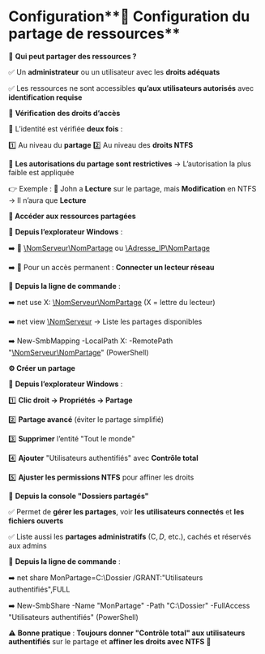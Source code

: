 # Configuration**🔗 Configuration du partage de ressources**

🔹 **Qui peut partager des ressources ?**

✅ Un **administrateur** ou un utilisateur avec les **droits adéquats**

✅ Les ressources ne sont accessibles **qu’aux utilisateurs autorisés** avec **identification requise**

🔹 **Vérification des droits d’accès**

🔐 L’identité est vérifiée **deux fois** :

1️⃣ Au niveau du **partage** 2️⃣ Au niveau des **droits NTFS**

📌 **Les autorisations du partage sont restrictives** → L’autorisation la plus faible est appliquée

👉 Exemple : 🔸 John a **Lecture** sur le partage, mais **Modification** en NTFS → Il n’aura que **Lecture**



**📂 Accéder aux ressources partagées**

📌 **Depuis l’explorateur Windows** :

➡️ 📁 [\NomServeur\NomPartage](file://NomServeur/NomPartage) ou [\Adresse_IP\NomPartage](file://Adresse_IP/NomPartage)

➡️ 📌 Pour un accès permanent : **Connecter un lecteur réseau**

📌 **Depuis la ligne de commande** :

➡️ net use X: [\NomServeur\NomPartage](file://NomServeur/NomPartage) (X = lettre du lecteur)

➡️ net view [\NomServeur](file://NomServeur) → Liste les partages disponibles

➡️ New-SmbMapping -LocalPath X: -RemotePath "[\NomServeur\NomPartage](file://NomServeur/NomPartage)" (PowerShell)

**⚙️ Créer un partage**

📌 **Depuis l’explorateur Windows** :

1️⃣ **Clic droit → Propriétés → Partage**

2️⃣ **Partage avancé** (éviter le partage simplifié)

3️⃣ **Supprimer** l’entité "Tout le monde"

4️⃣ **Ajouter** "Utilisateurs authentifiés" avec **Contrôle total**

5️⃣ **Ajuster les permissions NTFS** pour affiner les droits

📌 **Depuis la console "Dossiers partagés"**

✅ Permet de **gérer les partages**, voir **les utilisateurs connectés** et **les fichiers ouverts**

✅ Liste aussi les **partages administratifs** (C$, D$, etc.), cachés et réservés aux admins

📌 **Depuis la ligne de commande** :

➡️ net share MonPartage=C:\Dossier /GRANT:"Utilisateurs authentifiés",FULL

➡️ New-SmbShare -Name "MonPartage" -Path "C:\Dossier" -FullAccess "Utilisateurs authentifiés" (PowerShell)

⚠️ **Bonne pratique** : **Toujours donner "Contrôle total" aux utilisateurs authentifiés** sur le partage et **affiner les droits avec NTFS** 🔐
